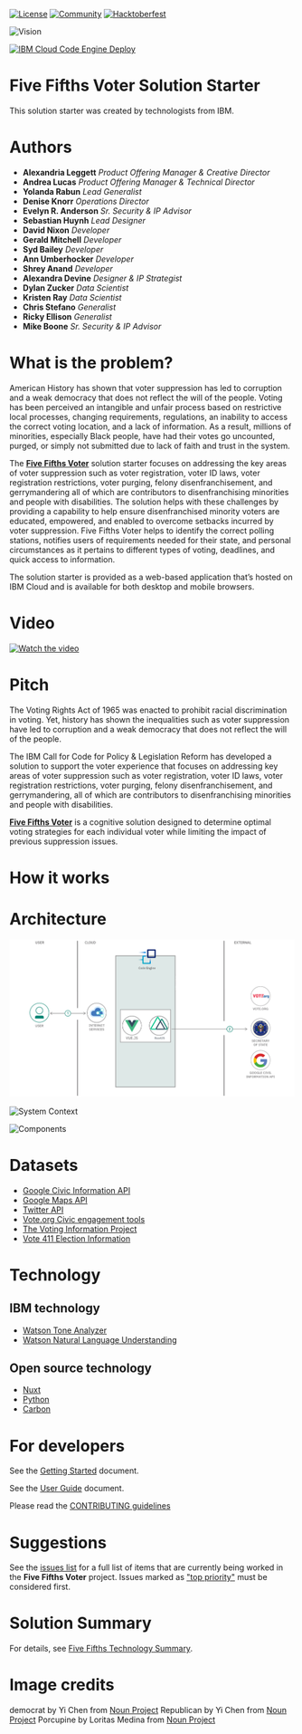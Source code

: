 [![License](https://img.shields.io/badge/License-Apache2-blue.svg)](https://www.apache.org/licenses/LICENSE-2.0) [![Community](https://img.shields.io/badge/Join-Community-blue.svg)](https://callforcode.org/slack) [![Hacktoberfest](https://img.shields.io/badge/Celebrate-Hacktoberfest-orange.svg)](https://call-for-code-for-racial-justice.github.io/Hacktoberfest/#/?id=main)

![Vision](doc/5-fifths-banner-1.png)

[![IBM Cloud Code Engine Deploy](https://github.com/Call-for-Code-for-Racial-Justice/Five-Fifths-Voter/actions/workflows/ibmcloud-codeengine.yml/badge.svg)](https://github.com/Call-for-Code-for-Racial-Justice/Five-Fifths-Voter/actions/workflows/ibmcloud-codeengine.yml)

# Five Fifths Voter Solution Starter

This solution starter was created by technologists from IBM.

# Authors

- **Alexandria Leggett** _Product Offering Manager & Creative Director_
- **Andrea Lucas** _Product Offering Manager & Technical Director_
- **Yolanda Rabun** _Lead Generalist_
- **Denise Knorr** _Operations Director_
- **Evelyn R. Anderson** _Sr. Security & IP Advisor_
- **Sebastian Huynh** _Lead Designer_
- **David Nixon** _Developer_
- **Gerald Mitchell** _Developer_
- **Syd Bailey** _Developer_
- **Ann Umberhocker** _Developer_
- **Shrey Anand** _Developer_
- **Alexandra Devine** _Designer & IP Strategist_
- **Dylan Zucker** _Data Scientist_
- **Kristen Ray** _Data Scientist_
- **Chris Stefano** _Generalist_
- **Ricky Ellison** _Generalist_
- **Mike Boone** _Sr. Security & IP Advisor_

# What is the problem?

American History has shown that voter suppression has led to corruption and a weak democracy that does not reflect the will of the people. Voting has been perceived an intangible and unfair process based on restrictive local processes, changing requirements, regulations, an inability to access the correct voting location, and a lack of information. As a result, millions of minorities, especially Black people, have had their votes go uncounted, purged, or simply not submitted due to lack of faith and trust in the system.

The [**Five Fifths Voter**](https://www.fivefifthsvoter.com) solution starter focuses on addressing the key areas of voter suppression such as voter registration, voter ID laws, voter registration restrictions, voter purging, felony disenfranchisement, and gerrymandering all of which are contributors to disenfranchising minorities and people with disabilities. The solution helps with these challenges by providing a capability to help ensure disenfranchised minority voters are educated, empowered, and enabled to overcome setbacks incurred by voter suppression. Five Fifths Voter helps to identify the correct polling stations, notifies users of requirements needed for their state, and personal circumstances as it pertains to different types of voting, deadlines, and quick access to information.

The solution starter is provided as a web-based application that’s hosted on IBM Cloud and is available for both desktop and mobile browsers.

# Video

[![Watch the video](/doc/StarterKitpromo.png)](https://youtu.be/0-omvwU7zXg)

# Pitch

The Voting Rights Act of 1965 was enacted to prohibit racial discrimination in voting. Yet, history has shown the inequalities such as voter suppression have led to corruption and a weak democracy that does not reflect the will of the people.

The IBM Call for Code for Policy & Legislation Reform has developed a solution to support the voter experience that focuses on addressing key areas of voter suppression such as voter registration, voter ID laws, voter registration restrictions, voter purging, felony disenfranchisement, and gerrymandering, all of which are contributors to disenfranchising minorities and people with disabilities.

[**Five Fifths Voter**](https://www.fivefifthsvoter.com) is a cognitive solution designed to determine optimal voting strategies for each individual voter while limiting the impact of previous suppression issues.

# How it works

# Architecture

![Architecture](doc/five-fifths-voter-flow.png)

![System Context](doc/SystemContext.png)

![Components](doc/Components.png)

# Datasets

- [Google Civic Information API](https://developers.google.com/civic-information/)
- [Google Maps API](https://developers.google.com/maps/documentation)
- [Twitter API](https://developer.twitter.com/en/docs/twitter-api)
- [Vote.org Civic engagement tools](https://www.vote.org/technology/)
- [The Voting Information Project](https://www.votinginfoproject.org/)
- [Vote 411 Election Information](https://www.vote411.org/)

# Technology

## IBM technology

- [Watson Tone Analyzer](https://www.ibm.com/watson/services/tone-analyzer/)
- [Watson Natural Language Understanding](https://www.ibm.com/cloud/watson-natural-language-understanding)

## Open source technology

- [Nuxt](https://nuxt.com/)
- [Python](https://www.python.org)
- [Carbon](https://www.carbondesignsystem.com)

# For developers

See the [Getting Started](doc/GETSTARTED.md) document.

See the [User Guide](doc/USERGUIDE.md) document.

Please read the [CONTRIBUTING guidelines](/CONTRIBUTING.md)

# Suggestions

See the [issues list](https://github.com/Call-for-Code-for-Racial-Justice/Five-Fifths-Voter/issues) for a full list of items that are currently being worked in the **Five Fifths Voter** project. Issues marked as ["top priority"](https://github.com/Call-for-Code-for-Racial-Justice/Five-Fifths-Voter/issues?q=is%3Aissue+is%3Aopen+label%3A%22top+priority%22) must be considered first.

# Solution Summary

For details, see [Five Fifths Technology Summary](doc/SolutionFortification.md).

# Image credits

democrat by Yi Chen from [Noun Project](https://thenounproject.com/browse/icons/term/democrat/)
Republican by Yi Chen from [Noun Project](https://thenounproject.com/browse/icons/term/republican/)
Porcupine by Loritas Medina from [Noun Project](https://thenounproject.com/browse/icons/term/porcupine/)
